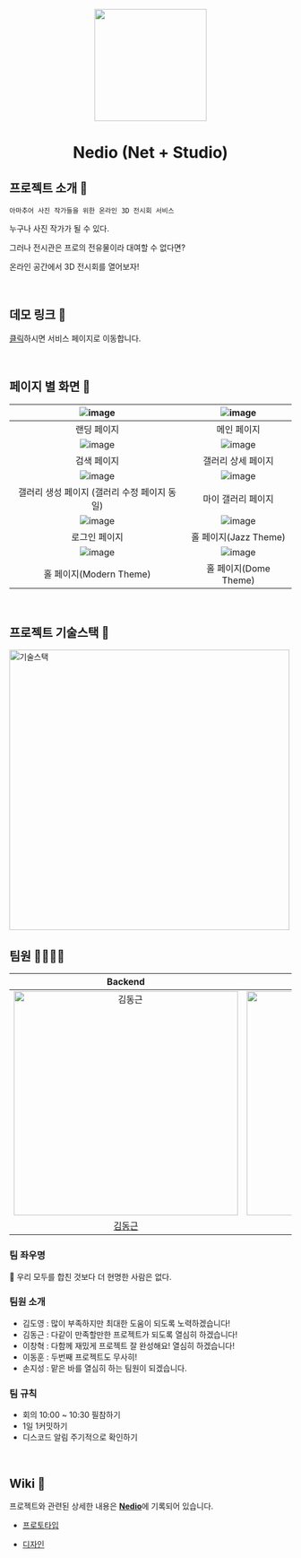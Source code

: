<p align="middle" >
  <img width="200px;" src="https://user-images.githubusercontent.com/53927959/154784523-4271ef55-d0f1-4b1c-9cd6-f38d9ca75904.png"/>
</p>
<h1 align="middle">Nedio (Net + Studio)</h1>

## 프로젝트 소개 📝

`아마추어 사진 작가들을 위한 온라인 3D 전시회 서비스`

누구나 사진 작가가 될 수 있다.

그러나 전시관은 프로의 전유물이라 대여할 수 없다면?

온라인 공간에서 3D 전시회를 열어보자!

<br/>

##  데모 링크 🔗

[클릭](http://elice-kdt-sw-1st-team2.elicecoding.com/)하시면 서비스 페이지로 이동합니다.

<br/>

## 페이지 별 화면 📑

| ![image](https://user-images.githubusercontent.com/53927959/154785727-afa3cc68-c3a3-4fac-ac78-b87d8bdaca90.gif) | ![image](https://user-images.githubusercontent.com/53927959/154786583-c2c219da-cddd-4af4-b50a-ba33b6444c5d.png) |
| :-------------------------------------------------------------------------------------------------------------: | :-------------------------------------------------------------------------------------------------------------: |
|                                     랜딩 페이지                                    |                                                   메인 페이지                                                   |
| ![image](https://user-images.githubusercontent.com/53927959/154786830-b8e109f7-680b-4664-8024-8f312f6e5f59.png) | ![image](https://user-images.githubusercontent.com/53927959/154786852-7cfce9b5-f484-4979-ab18-59b466ef3505.png) |
|                                                검색 페이지                                                 |                                                갤러리 상세 페이지                                                 |
| ![image](https://user-images.githubusercontent.com/53927959/154786898-28a6f068-a7ee-4cc1-8a26-d5afc4ee9b68.png) | ![image](https://user-images.githubusercontent.com/53927959/154786873-d7323d89-2a4a-435c-ad28-7905e4b269b2.png) |
|                                   갤러리 생성 페이지 (갤러리 수정 페이지 동일)                                   |                                                  마이 갤러리 페이지                                                  |
| ![image](https://user-images.githubusercontent.com/53927959/154786922-4829f05d-1767-46f2-af26-97eab91cca3f.png) | ![image](https://user-images.githubusercontent.com/53927959/154787681-5c2476f5-9900-4bce-bbfe-3579440fe97a.png) |
|                                                  로그인 페이지                                                  |                                                   홀 페이지(Jazz Theme)                                                  
| ![image](https://user-images.githubusercontent.com/53927959/154787740-afb30cfd-27b8-4558-a5d8-7f4c9414c7b1.png) | ![image](https://user-images.githubusercontent.com/53927959/154787794-14bd1f63-6c9a-498f-9243-f3f230d8ec03.png) |
|                                                  홀 페이지(Modern Theme)                                                  |                                                   홀 페이지(Dome Theme)                                                  |

<br/>

## 프로젝트 기술스택 🔨

<img src="https://user-images.githubusercontent.com/53927959/154787933-9ba55ba4-2c86-46dd-b019-550966116fc8.png" width=500px alt="기술스택"/>


<br/>

## 팀원 👨‍👨‍👧‍👧

|                                         Backend                                          |                                         Frontend                                           |                                         Frontend                                           |                                         Frontend                                          |                                         Frontend                                        
| :--------------------------------------------------------------------------------------: | :--------------------------------------------------------------------------------------: | :--------------------------------------------------------------------------------------: | :-------------------------------------------------------------------------------------: | :-----------------------------------------------------------------------------------: | 
| <img src="https://avatars.githubusercontent.com/u/75158857?v=4" width=400px alt="김동근"/> | <img src="https://avatars.githubusercontent.com/u/87048955?v=4" width=400px alt="김도영"/> | <img src="https://avatars.githubusercontent.com/u/53927959?v=4" width=400px alt="손지성"/> | <img src="https://avatars.githubusercontent.com/u/57756798?v=4" width=400px alt="이창혁"> | <img src="https://avatars.githubusercontent.com/u/68373235?v=4" width=400px alt="이동훈"> |
|                       [김동근](https://github.com/Kimdonggeun-42)                        |                            [김도영](https://github.com/sinnlos-ffff)                             |                            [손지성](https://github.com/Danji-ya)                            |                          [이창혁](https://github.com/rheech22)                           |                         [이동훈](https://github.com/dongjay00)                         

### 팀 좌우명
📌 우리 모두를 합친 것보다 더 현명한 사람은 없다.
### 팀원 소개

- 김도영 : 많이 부족하지만 최대한 도움이 되도록 노력하겠습니다!
- 김동근 : 다같이 만족할만한 프로젝트가 되도록 열심히 하겠습니다!
- 이창혁 : 다함께 재밌게 프로젝트 잘 완성해요! 열심히 하겠습니다!
- 이동훈 : 두번째 프로젝트도 무사히!
- 손지성 : 맡은 바를 열심히 하는 팀원이 되겠습니다.

### 팀 규칙

- 회의 10:00 ~ 10:30 필참하기
- 1일 1커밋하기
- 디스코드 알림 주기적으로 확인하기

<br/>


## Wiki 📓

프로젝트와 관련된 상세한 내용은 [**Nedio**](https://gleaming-conifer-b0e.notion.site/Nedio-52f94e6dc4c7457abc89892508161e55)에 기록되어 있습니다.

- [프로토타입]()

- [디자인]()

<br />


